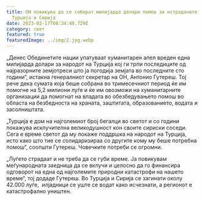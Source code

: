 ```yaml
---
title: ОН повикува да се соберат милијарда долари помош за нстраданите во
  Турција и Сирија
date: 2023-02-17T08:34:48.729Z
category: свет
featured: true
featuredImage: ../img/2.jpg.webp
---
```


<!--StartFragment-->

„Денес Обединетите нации упатуваат хуманитарен апел вреден една милијарда долари за народот на Турција кој ги трпи последиците од најразорните земјотреси што ја погодија земјата во последните сто години“, истакна генералниот секретар на ОН, Антонио Гутереш. Тој рече дека сумата која беше собрана во тримесечниот период ќе им помогне на 5,2 милиони луѓе и ќе им овозможи на хуманитарните организации да помогнат на владата во обезбедувањето помош во областа на безбедноста на храната, заштитата, образованието, водата и засолништата.

„Турција е дом на најголемиот број бегалци во светот и со години покажува исклучителна великодушност кон своите сириски соседи. Сега е време светот да му покаже поддршка на народот на Турција, исто како што тие се солидаризираа со другите кому му беше потребна помош“, соопшти Гутереш. Човечките потреби се огромни.

„Луѓето страдаат и не треба да се губи време. Ја повикувам меѓународната заедница да се вклучи и целосно да го финансира одговорот на една од најголемите природни катастрофи на нашето време“, тој додаде Гутереш. Во Турција и Сирија се загинати околу 42.000 луѓе,  илјадници се уште се водат како исчезнати, а регионот е катастрофално уништен.

<!--EndFragment-->
